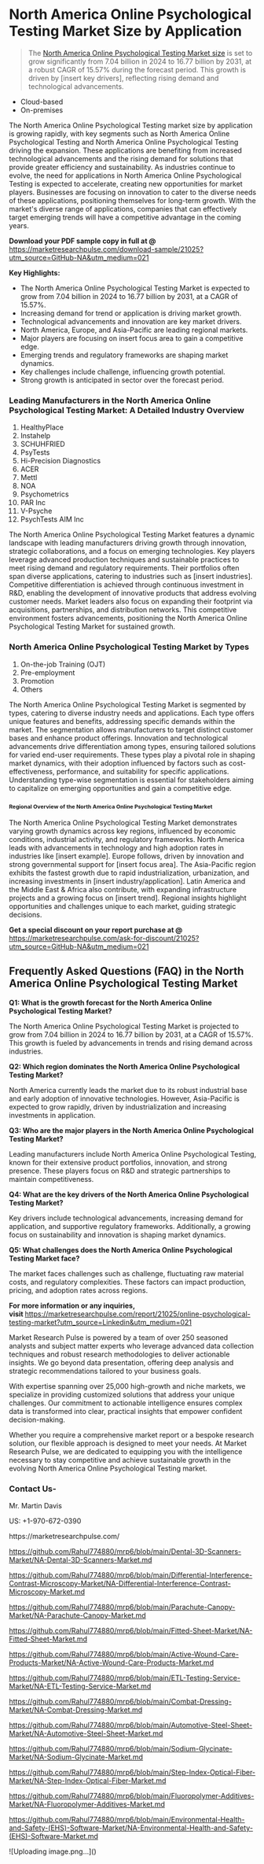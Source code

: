 <h1>North America Online Psychological Testing Market&nbsp;Size by Application</h1><blockquote><p>The <a href="https://marketresearchpulse.com/download-sample/21025?utm_source=GitHub-NA&amp;utm_medium=021">North America Online Psychological Testing Market size</a> is set to grow significantly from 7.04 billion in 2024 to 16.77 billion by 2031, at a robust CAGR of 15.57% during the forecast period. This growth is driven by [insert key drivers], reflecting rising demand and technological advancements.</p></blockquote><ul><li>Cloud-based<li> On-premises</li></ul><p>The North America Online Psychological Testing market size by application is growing rapidly, with key segments such as North America Online Psychological Testing and North America Online Psychological Testing driving the expansion. These applications are benefiting from increased technological advancements and the rising demand for solutions that provide greater efficiency and sustainability. As industries continue to evolve, the need for applications in North America Online Psychological Testing is expected to accelerate, creating new opportunities for market players. Businesses are focusing on innovation to cater to the diverse needs of these applications, positioning themselves for long-term growth. With the market's diverse range of applications, companies that can effectively target emerging trends will have a competitive advantage in the coming years.</p><p><strong>Download your PDF sample copy in full at @ </strong><a href="https://marketresearchpulse.com/download-sample/21025?utm_source=GitHub-NA&amp;utm_medium=021">https://marketresearchpulse.com/download-sample/21025?utm_source=GitHub-NA&amp;utm_medium=021</a></p><p><strong>Key Highlights: </strong></p><ul><li>The North America Online Psychological Testing Market is expected to grow from 7.04 billion in 2024 to 16.77 billion by 2031, at a CAGR of 15.57%.</li><li>Increasing demand for trend or application is driving market growth.</li><li>Technological advancements and innovation are key market drivers.</li><li>North America, Europe, and Asia-Pacific are leading regional markets.</li><li>Major players are focusing on insert focus area to gain a competitive edge.</li><li>Emerging trends and regulatory frameworks are shaping market dynamics.</li><li>Key challenges include challenge, influencing growth potential.</li><li>Strong growth is anticipated in sector over the forecast period.</li></ul><h3>Leading Manufacturers in the North America Online Psychological Testing Market: A Detailed Industry Overview</h3><ol><li>HealthyPlace</li><li>Instahelp</li><li>SCHUHFRIED</li><li>PsyTests</li><li>Hi-Precision Diagnostics</li><li>ACER</li><li>Mettl</li><li>NOA</li><li>Psychometrics</li><li>PAR Inc</li><li>V-Psyche</li><li>PsychTests AIM Inc</li></ol><div class="flex max-w-full flex-col flex-grow"><div class="min-h-8 text-message flex w-full flex-col items-end gap-2 whitespace-normal break-words [.text-message+&amp;]:mt-5" dir="auto" data-message-author-role="assistant" data-message-id="fd8432e4-4910-450d-b182-61b7bfb0a01f" data-message-model-slug="gpt-4o"><div class="flex w-full flex-col gap-1 empty:hidden first:pt-[3px]"><div class="markdown prose w-full break-words dark:prose-invert light"><p>The North America Online Psychological Testing Market features a dynamic landscape with leading manufacturers driving growth through innovation, strategic collaborations, and a focus on emerging technologies. Key players leverage advanced production techniques and sustainable practices to meet rising demand and regulatory requirements. Their portfolios often span diverse applications, catering to industries such as [insert industries]. Competitive differentiation is achieved through continuous investment in R&amp;D, enabling the development of innovative products that address evolving customer needs. Market leaders also focus on expanding their footprint via acquisitions, partnerships, and distribution networks. This competitive environment fosters advancements, positioning the North America Online Psychological Testing Market for sustained growth.</p></div></div></div></div><h3>North America Online Psychological Testing Market by Types</h3><ol><li>On-the-job Training (OJT)<li> Pre-employment<li> Promotion<li> Others</li></ol><div class="flex max-w-full flex-col flex-grow"><div class="min-h-8 text-message flex w-full flex-col items-end gap-2 whitespace-normal break-words [.text-message+&amp;]:mt-5" dir="auto" data-message-author-role="assistant" data-message-id="084470be-0bb7-4664-bddf-5156b4f41249" data-message-model-slug="gpt-4o-mini"><div class="flex w-full flex-col gap-1 empty:hidden first:pt-[3px]"><div class="markdown prose w-full break-words dark:prose-invert light"><p>The North America Online Psychological Testing Market is segmented by types, catering to diverse industry needs and applications. Each type offers unique features and benefits, addressing specific demands within the market. The segmentation allows manufacturers to target distinct customer bases and enhance product offerings. Innovation and technological advancements drive differentiation among types, ensuring tailored solutions for varied end-user requirements. These types play a pivotal role in shaping market dynamics, with their adoption influenced by factors such as cost-effectiveness, performance, and suitability for specific applications. Understanding type-wise segmentation is essential for stakeholders aiming to capitalize on emerging opportunities and gain a competitive edge.</p></div></div></div></div><h3><span style="font-size: 11px;">Regional Overview of the North America Online Psychological Testing Market</span></h3><div class="flex max-w-full flex-col flex-grow"><div class="min-h-8 text-message flex w-full flex-col items-end gap-2 whitespace-normal break-words [.text-message+&amp;]:mt-5" dir="auto" data-message-author-role="assistant" data-message-id="e9038762-ce64-4e30-91c9-9bd413514231" data-message-model-slug="gpt-4o-mini"><div class="flex w-full flex-col gap-1 empty:hidden first:pt-[3px]"><div class="markdown prose w-full break-words dark:prose-invert light"><p>The North America Online Psychological Testing Market demonstrates varying growth dynamics across key regions, influenced by economic conditions, industrial activity, and regulatory frameworks. North America leads with advancements in technology and high adoption rates in industries like [insert example]. Europe follows, driven by innovation and strong governmental support for [insert focus area]. The Asia-Pacific region exhibits the fastest growth due to rapid industrialization, urbanization, and increasing investments in [insert industry/application]. Latin America and the Middle East &amp; Africa also contribute, with expanding infrastructure projects and a growing focus on [insert trend]. Regional insights highlight opportunities and challenges unique to each market, guiding strategic decisions.</p></div></div></div></div><p><strong>Get a special discount on your report purchase at @ </strong><a href="https://marketresearchpulse.com/ask-for-discount/21025?utm_source=GitHub-NA&amp;utm_medium=021">https://marketresearchpulse.com/ask-for-discount/21025?utm_source=GitHub-NA&amp;utm_medium=021</a></p><h2>Frequently Asked Questions (FAQ) in the North America Online Psychological Testing Market</h2><p><strong>Q1: What is the growth forecast for the North America Online Psychological Testing Market?</strong></p><p>The North America Online Psychological Testing Market is projected to grow from 7.04 billion in 2024 to 16.77 billion by 2031, at a CAGR of 15.57%. This growth is fueled by advancements in trends and rising demand across industries.</p><p><strong>Q2: Which region dominates the North America Online Psychological Testing Market?</strong></p><p>North America currently leads the market due to its robust industrial base and early adoption of innovative technologies. However, Asia-Pacific is expected to grow rapidly, driven by industrialization and increasing investments in application.</p><p><strong>Q3: Who are the major players in the North America Online Psychological Testing Market?</strong></p><p>Leading manufacturers include North America Online Psychological Testing, known for their extensive product portfolios, innovation, and strong presence. These players focus on R&amp;D and strategic partnerships to maintain competitiveness.</p><p><strong>Q4: What are the key drivers of the North America Online Psychological Testing Market?</strong></p><p>Key drivers include technological advancements, increasing demand for application, and supportive regulatory frameworks. Additionally, a growing focus on sustainability and innovation is shaping market dynamics.</p><p><strong>Q5: What challenges does the North America Online Psychological Testing Market face?</strong></p><p>The market faces challenges such as challenge, fluctuating raw material costs, and regulatory complexities. These factors can impact production, pricing, and adoption rates across regions.</p><p><strong>For more information or any inquiries, visit&nbsp;</strong><a href="https://marketresearchpulse.com/report/21025/online-psychological-testing-market?utm_source=Linkedin&utm_medium=021">https://marketresearchpulse.com/report/21025/online-psychological-testing-market?utm_source=Linkedin&utm_medium=021</a></p><p>Market Research Pulse is powered by a team of over 250 seasoned analysts and subject matter experts who leverage advanced data collection techniques and robust research methodologies to deliver actionable insights. We go beyond data presentation, offering deep analysis and strategic recommendations tailored to your business goals.</p><p>With expertise spanning over 25,000 high-growth and niche markets, we specialize in providing customized solutions that address your unique challenges. Our commitment to actionable intelligence ensures complex data is transformed into clear, practical insights that empower confident decision-making.</p><p>Whether you require a comprehensive market report or a bespoke research solution, our flexible approach is designed to meet your needs. At Market Research Pulse, we are dedicated to equipping you with the intelligence necessary to stay competitive and achieve sustainable growth in the evolving North America Online Psychological Testing market.</p><h3><strong>Contact Us-</strong></h3><p>Mr. Martin Davis</p><p>US: +1-970-672-0390</p><p>https://marketresearchpulse.com/</p><p><a href="https://github.com/Rahul774880/mrp6/blob/main/Dental-3D-Scanners-Market/NA-Dental-3D-Scanners-Market.md">https://github.com/Rahul774880/mrp6/blob/main/Dental-3D-Scanners-Market/NA-Dental-3D-Scanners-Market.md</a></p><p><a href="https://github.com/Rahul774880/mrp6/blob/main/Differential-Interference-Contrast-Microscopy-Market/NA-Differential-Interference-Contrast-Microscopy-Market.md">https://github.com/Rahul774880/mrp6/blob/main/Differential-Interference-Contrast-Microscopy-Market/NA-Differential-Interference-Contrast-Microscopy-Market.md</a></p><p><a href="https://github.com/Rahul774880/mrp6/blob/main/Parachute-Canopy-Market/NA-Parachute-Canopy-Market.md">https://github.com/Rahul774880/mrp6/blob/main/Parachute-Canopy-Market/NA-Parachute-Canopy-Market.md</a></p><p><a href="https://github.com/Rahul774880/mrp6/blob/main/Fitted-Sheet-Market/NA-Fitted-Sheet-Market.md">https://github.com/Rahul774880/mrp6/blob/main/Fitted-Sheet-Market/NA-Fitted-Sheet-Market.md</a></p><p><a href="https://github.com/Rahul774880/mrp6/blob/main/Active-Wound-Care-Products-Market/NA-Active-Wound-Care-Products-Market.md">https://github.com/Rahul774880/mrp6/blob/main/Active-Wound-Care-Products-Market/NA-Active-Wound-Care-Products-Market.md</a></p><p><a href="https://github.com/Rahul774880/mrp6/blob/main/ETL-Testing-Service-Market/NA-ETL-Testing-Service-Market.md">https://github.com/Rahul774880/mrp6/blob/main/ETL-Testing-Service-Market/NA-ETL-Testing-Service-Market.md</a></p><p><a href="https://github.com/Rahul774880/mrp6/blob/main/Combat-Dressing-Market/NA-Combat-Dressing-Market.md">https://github.com/Rahul774880/mrp6/blob/main/Combat-Dressing-Market/NA-Combat-Dressing-Market.md</a></p><p><a href="https://github.com/Rahul774880/mrp6/blob/main/Automotive-Steel-Sheet-Market/NA-Automotive-Steel-Sheet-Market.md">https://github.com/Rahul774880/mrp6/blob/main/Automotive-Steel-Sheet-Market/NA-Automotive-Steel-Sheet-Market.md</a></p><p><a href="https://github.com/Rahul774880/mrp6/blob/main/Sodium-Glycinate-Market/NA-Sodium-Glycinate-Market.md">https://github.com/Rahul774880/mrp6/blob/main/Sodium-Glycinate-Market/NA-Sodium-Glycinate-Market.md</a></p><p><a href="https://github.com/Rahul774880/mrp6/blob/main/Step-Index-Optical-Fiber-Market/NA-Step-Index-Optical-Fiber-Market.md">https://github.com/Rahul774880/mrp6/blob/main/Step-Index-Optical-Fiber-Market/NA-Step-Index-Optical-Fiber-Market.md</a></p><p><a href="https://github.com/Rahul774880/mrp6/blob/main/Fluoropolymer-Additives-Market/NA-Fluoropolymer-Additives-Market.md">https://github.com/Rahul774880/mrp6/blob/main/Fluoropolymer-Additives-Market/NA-Fluoropolymer-Additives-Market.md</a></p><p><a href="https://github.com/Rahul774880/mrp6/blob/main/Environmental-Health-and-Safety-(EHS)-Software-Market/NA-Environmental-Health-and-Safety-(EHS)-Software-Market.md">https://github.com/Rahul774880/mrp6/blob/main/Environmental-Health-and-Safety-(EHS)-Software-Market/NA-Environmental-Health-and-Safety-(EHS)-Software-Market.md</a></p>
![Uploading image.png…]()
